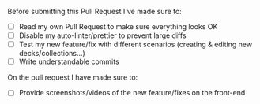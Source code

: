 Before submitting this Pull Request I've made sure to:

- [ ] Read my own Pull Request to make sure everything looks OK
- [ ] Disable my auto-linter/prettier to prevent large diffs
- [ ] Test my new feature/fix with different scenarios (creating & editing new decks/collections...)
- [ ] Write understandable commits

On the pull request I have made sure to:

- [ ] Provide screenshots/videos of the new feature/fixes on the front-end
